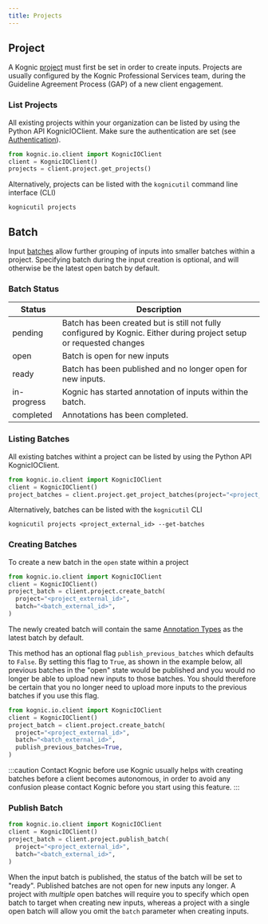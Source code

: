 ```yaml
---
title: Projects
---
```


## Project

A Kognic [project](../key_concepts.md) must first be set in order to create inputs.
Projects are usually configured by the Kognic Professional Services team, during the Guideline Agreement Process (GAP) of a new client engagement.

### List Projects

All existing projects within your organization can be listed by using the Python API KognicIOClient. Make sure the authentication are set (see [Authentication](../kognic_auth.md)).

```python
from kognic.io.client import KognicIOClient
client = KognicIOClient()
projects = client.project.get_projects()
```

Alternatively, projects can be listed with the `kognicutil` command line interface (CLI)

```shell
kognicutil projects
```

## Batch

Input [batches](../key_concepts.md) allow further grouping of inputs into smaller batches within a project. Specifying batch during the input creation is optional, and will otherwise be the latest open batch by default.

### Batch Status

| Status      | Description                                                                                                          |
|-------------|----------------------------------------------------------------------------------------------------------------------|
| pending     | Batch has been created but is still not fully configured by Kognic. Either during project setup or requested changes |
| open        | Batch is open for new inputs                                                                                         |
| ready       | Batch has been published and no longer open for new inputs.                                                          |
| in-progress | Kognic has started annotation of inputs within the batch.                                                            |
| completed   | Annotations has been completed.                                                                                      |

### Listing Batches

All existing batches withint a project can be listed by using the Python API KognicIOClient.

```python
from kognic.io.client import KognicIOClient
client = KognicIOClient()
project_batches = client.project.get_project_batches(project="<project_external_id>")
```

Alternatively, batches can be listed with the `kognicutil` CLI

```shell
kognicutil projects <project_external_id> --get-batches
```

### Creating Batches

To create a new batch in the `open` state within a project

```python
from kognic.io.client import KognicIOClient
client = KognicIOClient()
project_batch = client.project.create_batch(
  project="<project_external_id>",
  batch="<batch_external_id>",
)
```
The newly created batch will contain the same [Annotation Types](annotation_types) as 
the latest batch by default.

This method has an optional flag `publish_previous_batches` which defaults to `False`. By setting this flag to 
`True`, as shown in the example below, all previous batches in the "open" state would be published and you
would no longer be able to upload new inputs to those batches.
You should therefore be certain that you no longer need to upload more inputs to the 
previous batches if you use this flag.
```python
from kognic.io.client import KognicIOClient
client = KognicIOClient()
project_batch = client.project.create_batch(
  project="<project_external_id>",
  batch="<batch_external_id>",
  publish_previous_batches=True,
)
```
:::caution Contact Kognic before use
Kognic usually helps with creating batches before a client becomes autonomous,
in order to avoid any confusion please contact Kognic before you start using this feature.
:::

### Publish Batch

```python
from kognic.io.client import KognicIOClient
client = KognicIOClient()
project_batch = client.project.publish_batch(
  project="<project_external_id>",
  batch="<batch_external_id>",
)
```

When the input batch is published, the status of the batch will be set to "ready". Published batches are not open for new inputs any longer. 
A project with *multiple* open batches will require you to specify which open batch to target 
when creating new inputs, whereas a project with a single open batch will allow you omit the `batch` parameter when 
creating inputs.
